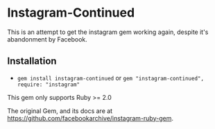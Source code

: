 # Instagram-Continued

This is an attempt to get the instagram gem working again, despite it's abandonment by Facebook.

## Installation

 - `gem install instagram-continued` or `gem "instagram-continued", require: "instagram"`

This gem only supports Ruby >= 2.0

The original Gem, and its docs are at https://github.com/facebookarchive/instagram-ruby-gem.
